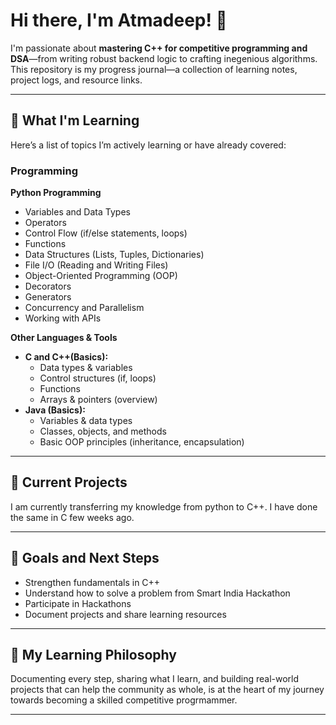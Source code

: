 # Hi there, I'm Atmadeep! 👋

I'm passionate about **mastering C++ for competitive programming and DSA**—from writing robust backend logic to crafting inegenious algorithms. This repository is my progress journal—a collection of learning notes, project logs, and resource links.

***

## 🌱 What I'm Learning

Here’s a list of topics I’m actively learning or have already covered:

### Programming

**Python Programming**
- Variables and Data Types
- Operators
- Control Flow (if/else statements, loops)
- Functions
- Data Structures (Lists, Tuples, Dictionaries)
- File I/O (Reading and Writing Files)
- Object-Oriented Programming (OOP)
- Decorators
- Generators
- Concurrency and Parallelism
- Working with APIs

**Other Languages & Tools**
- **C and C++(Basics):**
  - Data types & variables
  - Control structures (if, loops)
  - Functions
  - Arrays & pointers (overview)
- **Java (Basics):**
  - Variables & data types
  - Classes, objects, and methods
  - Basic OOP principles (inheritance, encapsulation)

***

## 🚀 Current Projects

I am currently transferring my knowledge from python to C++. I have done the same in C few weeks ago. 

***

## 🚩 Goals and Next Steps

- Strengthen fundamentals in C++
- Understand how to solve a problem from Smart India Hackathon
- Participate in Hackathons 
- Document projects and share learning resources

***

## 📖 My Learning Philosophy

Documenting every step, sharing what I learn, and building real-world projects that can help the community as whole, is at the heart of my journey towards becoming a skilled competitive progrmammer. 

---
